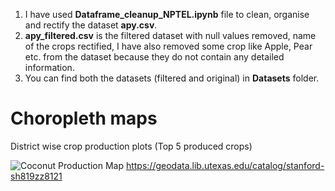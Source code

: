 1. I have used **Dataframe_cleanup_NPTEL.ipynb** file to clean, organise and rectify the dataset **apy.csv**.
2. **apy_filtered.csv** is the filtered dataset with null values removed, name of the crops rectified, I have also removed some crop like Apple, Pear etc. from the dataset because they do not contain any detailed information.
3. You can find both the datasets (filtered and original) in **Datasets** folder.

# Choropleth maps
District wise crop production plots (Top 5 produced crops)

![Coconut Production Map](/../assets/Assets/coconut_production_avg_reduced.png)
https://geodata.lib.utexas.edu/catalog/stanford-sh819zz8121
